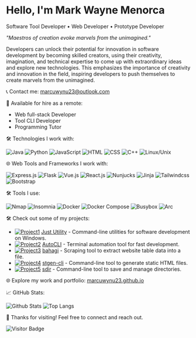 
# Hello, I'm Mark Wayne Menorca

Software Tool Developer • Web Developer • Prototype Developer 

*"Maestros of creation evoke marvels from the unimagined."*

Developers can unlock their potential for innovation in software development by becoming skilled creators, using their creativity, imagination, and technical expertise to come up with extraordinary ideas and explore new technologies. This emphasizes the importance of creativity and innovation in the field, inspiring developers to push themselves to create marvels from the unimagined.

📞 Contact me: [marcuwynu23@outlook.com](mailto:marcuwynu23@outlook.com)

💼 Available for hire as a remote:
 - Web full-stack Developer
 - Tool CLI Developer
 - Programming Tutor

🛠️ Technologies I work with:

![Java](https://img.shields.io/badge/-Java-007396?logo=java&logoColor=white)
![Python](https://img.shields.io/badge/-Python-3776AB?logo=python&logoColor=white)
![JavaScript](https://img.shields.io/badge/-JavaScript-F7DF1E?logo=javascript&logoColor=black)
![HTML](https://img.shields.io/badge/-HTML5-E34F26?logo=html5&logoColor=white)
![CSS](https://img.shields.io/badge/-CSS3-1572B6?logo=css3&logoColor=white)
![C++](https://img.shields.io/badge/-C%2B%2B-00599C?logo=c%2B%2B&logoColor=white)
![Linux/Unix](https://img.shields.io/badge/-Linux%2FUnix-FCC624?logo=linux&logoColor=black)

🌐 Web Tools and Frameworks I work with:

![Express.js](https://img.shields.io/badge/-Express.js-green?logo=express&logoColor=white)
![Flask](https://img.shields.io/badge/-Flask-blue?logo=flask&logoColor=white)
![Vue.js](https://img.shields.io/badge/-Vue.js-4fae8b?logo=vue.js&logoColor=white)
![React.js](https://img.shields.io/badge/-React.js-01cfed?logo=react&logoColor=white)
![Nunjucks](https://img.shields.io/badge/-Nunjucks-1c581a?logo=nunjucks&logoColor=white)
![Jinja](https://img.shields.io/badge/-Jinja-black?logo=jinja&logoColor=white)
![Tailwindcss](https://img.shields.io/badge/-Tailwind-6686f2?logo=tailwindcss&logoColor=white)
![Bootstrap](https://img.shields.io/badge/-Bootstrap-purple?logo=bootstrap&logoColor=white)

🛠️ Tools I use:

![Nmap](https://img.shields.io/badge/-Nmap-ED8B00?logo=nmap&logoColor=black)
![Insomnia](https://img.shields.io/badge/-Insomnia-5849BE?logo=insomnia&logoColor=white)
![Docker](https://img.shields.io/badge/-Docker-2496ED?logo=docker&logoColor=white)
![Docker Compose](https://img.shields.io/badge/-Docker%20Compose-2496ED?logo=docker&logoColor=white)
![Busybox](https://img.shields.io/badge/-Busybox-000000?logo=busybox&logoColor=white)
![Arc](https://img.shields.io/badge/-Arc-FF9900?logo=rest&logoColor=black)

🛠️ Check out some of my projects:

- [![Project1](https://via.placeholder.com/15/FF0000/000000?text=+)](https://github.com/just-utility) [Just Utility](https://github.com/marcuwynu23/just-utility) - Command-line utilities for software development on Windows.
- [![Project2](https://via.placeholder.com/15/00FF00/000000?text=+)](https://github.com/marcuwynu23/AutoCLI) [AutoCLI](https://github.com/marcuwynu23/AutoCLI) - Terminal automation tool for fast development.
- [![Project3](https://via.placeholder.com/15/0000FF/000000?text=+)](https://github.com/bahagi) [bahagi](https://github.com/marcuwynu23/bahagi) - Scraping tool to extract website table data into a file.
- [![Project4](https://via.placeholder.com/15/FF00FF/000000?text=+)](https://github.com/stgen-cli) [stgen-cli](https://github.com/marcuwynu23/stgen-cli) - Command-line tool to generate static HTML files.
- [![Project5](https://via.placeholder.com/15/FFFF00/000000?text=+)](https://github.com/sdir) [sdir](https://github.com/marcuwynu23/sdir) - Command-line tool to save and manage directories.

🌐 Explore my work and portfolio: [marcuwynu23.github.io](https://marcuwynu23.github.io)

📈 GitHub Stats:

![Github Stats](https://github-readme-stats.vercel.app/api?username=marcuwynu23&count_private=true&show_icons=true&include_all_commits=true&theme=dark&hide_border=true&hide_title=true&hide=issues)
![Top Langs](https://github-readme-stats.vercel.app/api/top-langs/?username=marcuwynu23&hide=TeX&layout=compact&theme=dark&hide_border=true)

👋 Thanks for visiting! Feel free to connect and reach out.

![Visitor Badge](https://visitor-badge.laobi.icu/badge?page_id=marcuwynu23.marcuwynu23)

